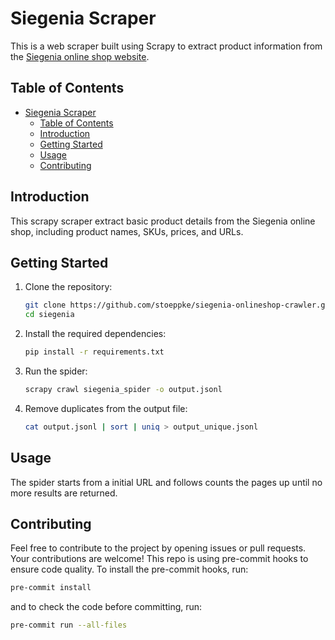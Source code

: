 # Siegenia Scraper

This is a web scraper built using Scrapy to extract product information from the [Siegenia online shop website](https://shop.siegenia.com/).

## Table of Contents
- [Siegenia Scraper](#siegenia-scraper)
  - [Table of Contents](#table-of-contents)
  - [Introduction](#introduction)
  - [Getting Started](#getting-started)
  - [Usage](#usage)
  - [Contributing](#contributing)

## Introduction
This scrapy scraper extract basic product details from the Siegenia online shop, including product names, SKUs, prices, and URLs.

## Getting Started
1. Clone the repository:
    ```bash
    git clone https://github.com/stoeppke/siegenia-onlineshop-crawler.git
    cd siegenia
    ```

2. Install the required dependencies:
    ```bash
    pip install -r requirements.txt
    ```

3. Run the spider:
    ```bash
    scrapy crawl siegenia_spider -o output.jsonl
    ```

4. Remove duplicates from the output file:
    ```bash
    cat output.jsonl | sort | uniq > output_unique.jsonl
    ```

## Usage
The spider starts from a initial URL and follows counts the pages up until no more results are returned.

## Contributing
Feel free to contribute to the project by opening issues or pull requests. Your contributions are welcome!
This repo is using pre-commit hooks to ensure code quality. To install the pre-commit hooks, run:
```bash
pre-commit install
```
and to check the code before committing, run:
```bash
pre-commit run --all-files
```
